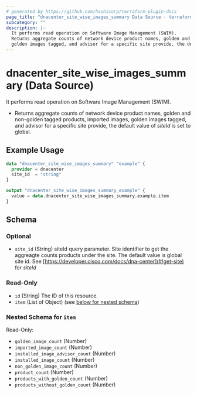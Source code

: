 ```yaml
---
# generated by https://github.com/hashicorp/terraform-plugin-docs
page_title: "dnacenter_site_wise_images_summary Data Source - terraform-provider-dnacenter"
subcategory: ""
description: |-
  It performs read operation on Software Image Management (SWIM).
  Returns aggregate counts of network device product names, golden and non-golden tagged products, imported images,
  golden images tagged, and advisor for a specific site provide, the default value of siteId is set to global.
---
```


# dnacenter_site_wise_images_summary (Data Source)

It performs read operation on Software Image Management (SWIM).

- Returns aggregate counts of network device product names, golden and non-golden tagged products, imported images,
golden images tagged, and advisor for a specific site provide, the default value of *siteId* is set to global.

## Example Usage

```terraform
data "dnacenter_site_wise_images_summary" "example" {
  provider = dnacenter
  site_id  = "string"
}

output "dnacenter_site_wise_images_summary_example" {
  value = data.dnacenter_site_wise_images_summary.example.item
}
```

<!-- schema generated by tfplugindocs -->
## Schema

### Optional

- `site_id` (String) siteId query parameter. Site identifier to get the aggreagte counts products under the site. The default value is global site id. See [https://developer.cisco.com/docs/dna-center](#!get-site) for *siteId*

### Read-Only

- `id` (String) The ID of this resource.
- `item` (List of Object) (see [below for nested schema](#nestedatt--item))

<a id="nestedatt--item"></a>
### Nested Schema for `item`

Read-Only:

- `golden_image_count` (Number)
- `imported_image_count` (Number)
- `installed_image_advisor_count` (Number)
- `installed_image_count` (Number)
- `non_golden_image_count` (Number)
- `product_count` (Number)
- `products_with_golden_count` (Number)
- `products_without_golden_count` (Number)
